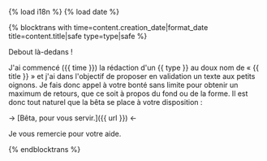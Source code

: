 {% load i18n %}
{% load date %}

{% blocktrans with time=content.creation_date|format_date title=content.title|safe type=type|safe %}

Debout là-dedans !

J'ai commencé ({{ time }}) la rédaction d'un {{ type }} au doux nom 
de « {{ title }} » et j'ai dans l'objectif de proposer en validation 
un texte aux petits oignons. Je fais donc appel à votre bonté sans 
limite pour obtenir un maximum de retours, que ce soit à propos 
du fond ou de la forme. Il est donc tout naturel que la bêta se 
place à votre disposition :

-> [Bêta, pour vous servir.]({{ url }}) <-

Je vous remercie pour votre aide.

{%  endblocktrans %}

